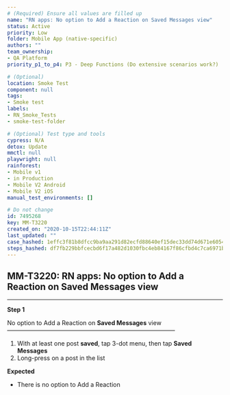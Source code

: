 ```yaml
---
# (Required) Ensure all values are filled up
name: "RN apps: No option to Add a Reaction on Saved Messages view"
status: Active
priority: Low
folder: Mobile App (native-specific)
authors: ""
team_ownership: 
- QA Platform
priority_p1_to_p4: P3 - Deep Functions (Do extensive scenarios work?)

# (Optional)
location: Smoke Test
component: null
tags: 
- Smoke test
labels: 
- RN_Smoke_Tests
- smoke-test-folder

# (Optional) Test type and tools
cypress: N/A
detox: Update
mmctl: null
playwright: null
rainforest: 
- Mobile v1
- in Production
- Mobile V2 Android
- Mobile V2 iOS
manual_test_environments: []

# Do not change
id: 7495268
key: MM-T3220
created_on: "2020-10-15T22:44:11Z"
last_updated: ""
case_hashed: 1effc3f81b8dfcc9ba9aa291d82ecfd88640ef15dec33dd74d671e605469c0528293bec3501a93e029dbf5ecb7126aad
steps_hashed: df7fb229bbfcecbd6f17a482d1030fbc4eb84167f86cfbd4c7ca6971b88c88039af613623833c14315cf262d12c4a8b9
---
```


<!-- (Auto-generated) Based on frontmatter's "key" and "name" -->

## MM-T3220: RN apps: No option to Add a Reaction on Saved Messages view

---

**Step 1**

No option to Add a Reaction on **Saved Messages** view\
————————————————————————————

1. With at least one post **saved**, tap 3-dot menu, then tap **Saved Messages**
2. Long-press on a post in the list

**Expected**

- There is no option to Add a Reaction
